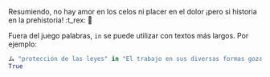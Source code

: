 Resumiendo, no hay amor en los celos ni placer en el dolor ¡pero si historia en la prehistoria! :t_rex: :sauropod:

Fuera del juego palabras, `in` se puede utilizar con textos más largos. Por ejemplo:

```python
ム "protección de las leyes" in "El trabajo en sus diversas formas gozará de la protección de las leyes, las que asegurarán..."
True
```
